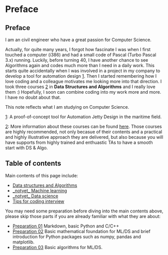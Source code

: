 # Preface

## Preface

I am an civil engineer who have a great passion for Computer Science.

Actually, for quite many years, I forgot how fascinate I was when I first touched a computer \(i386\) and had a small code of Pascal \(Turbo Pascal 3.x\) running. Luckily, before turning 40, I have another chance to see Algorithms again and codes much more than I need in a daily work. This starts quite accidentally when I was involved in a project in my company to develop a tool for automation design [1](./#fn01). Then I started remembering how I love coding and a colleague motivates me looking more into that direction. I took three courses [2](./#fn02) in **Data Structures and Algorithms** and I really love them :\) Hopefully, I soon can combine coding into my work more and more. I have no doubt about that.

This note reflects what I am studying on Computer Science.

[1](./): A proof-of-concept tool for Automation Jetty Design in the maritime field.

[2](./): More information about these courses can be found [here](http://bigocoding.com/). Those courses are highly recommended, not only becasue of their contents and a practical and highly illustrative approach they are delivered, but also because you will have supports from highly trained and enthuastic TAs to have a smooth start with DS & Algo.

## Table of contents

Main contents of this page include:

* [Data structures and Algorithms](ds-algo/)
* [\_notyet\_ Machine learning](machine-learning/)
* [\_notyet\_ Data science](data-science/)
* [Tips for coding interview](interview.md)

You may need some preparation before diving into the main contents above, please skip those parts if you are already familiar with what they are about:

* [Preparation 01](preparation-01/) Markdown, basic Python and C/C++
* [Preparation 02](preparation-02/) Basic mathematical foundation for ML/DS and brief introduction for Python packages such as numpy, pandas and matplotlib.
* [Preparation 03](preparation-03/) Basic algorithms for ML/DS.

